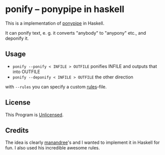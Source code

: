 # ponify – ponypipe in haskell
This is a implementation of [ponypipe](http://github.com/maandree/ponypipe) in Haskell.

It can ponify text, e. g. it converts "anybody" to "anypony" etc., and deponify it.

## Usage

* `ponify --ponify < INFILE > OUTFILE` ponifies INFILE and outputs that into OUTFILE
* `ponify --deponify < INFILE > OUTFILE` the other direction

with `--rules` you can specify a custom [rules](./rules)-file.

## License
This Program is [Unlicensed](http://unlicense.org/).

## Credits
The idea is clearly [manandree](http://github.com/maandree)'s and I wanted to implement it in Haskell for fun. I also used his incredible awesome rules.
